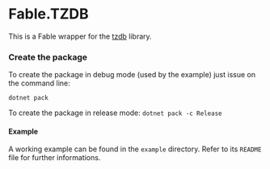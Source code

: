 # Fable.TZDB 

This is a Fable wrapper for the [tzdb](https://github.com/vvo/tzdb/) library. 

### Create the package

To create the package in debug mode (used by the example) just issue on the command line:

```dotnet pack```

To create the package in release mode:
```dotnet pack -c Release```

#### Example

A working example can be found in the `example` directory. Refer to its `README` file for further informations.